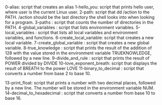 0-alias: script that creates an alias
1-hello_you: script that prints hello user, where user is the current Linux user.
2-path: script that dd /action to the PATH. /action should be the last directory the shell looks into when looking for a program.
3-paths : script that counts the number of directories in the PATH.
4-global_variables : script that lists environment variables.
5-local_variables : script that lists all local variables and environment variables, and functions.
6-create_local_variable: script that creates a new local variable.
7-create_global_variable : script that creates a new global variable.
8-true_knowledge : script that prints the result of the addition of 128 with the value stored in the environment variable TRUEKNOWLEDGE, followed by a new line.
9-divide_and_rule : script that prints the result of POWER divided by DIVIDE
10-love_exponent_breath: script that displays the result of BREATH to the power LOVE
11-binary_to_decimal : script that converts a number from base 2 to base 10.

13-print_float: script that prints a number with two decimal places, followed by a new line. The number will be stored in the environment variable NUM.
14-decimal_to_hexadecimal : script that converts a number from base 10 to base 16.

